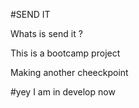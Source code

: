 #SEND IT

Whats is send it ? 

This is a bootcamp project


Making another cheeckpoint


#yey I am in develop now 